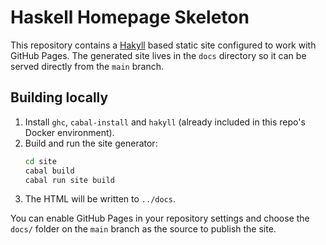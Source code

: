 # Haskell Homepage Skeleton

This repository contains a [Hakyll](https://jaspervdj.be/hakyll/) based static site
configured to work with GitHub Pages. The generated site lives in the `docs`
directory so it can be served directly from the `main` branch.

## Building locally

1. Install `ghc`, `cabal-install` and `hakyll` (already included in this
   repo's Docker environment).
2. Build and run the site generator:
   ```bash
   cd site
   cabal build
   cabal run site build
   ```
3. The HTML will be written to `../docs`.

You can enable GitHub Pages in your repository settings and choose the
`docs/` folder on the `main` branch as the source to publish the site.

